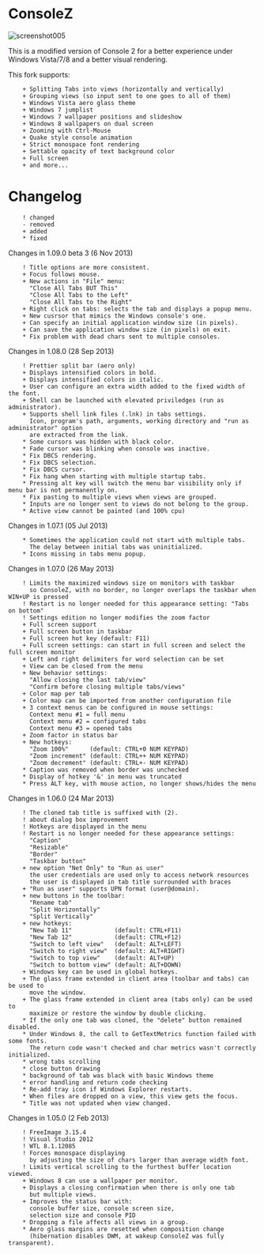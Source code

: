 ConsoleZ
========

![screenshot005](https://github.com/cbucher/console/wiki/screenshot001.png)

This is a modified version of Console 2 for a better experience under Windows Vista/7/8 and a better visual rendering.

This fork supports:

        + Splitting Tabs into views (horizontally and vertically)
        + Grouping views (so input sent to one goes to all of them)
        + Windows Vista aero glass theme
        + Windows 7 jumplist
        + Windows 7 wallpaper positions and slideshow
        + Windows 8 wallpapers on dual screen
        + Zooming with Ctrl-Mouse
        + Quake style console animation
        + Strict monospace font rendering
        + Settable opacity of text background color
        + Full screen
        + and more...

Changelog
=========

        ! changed
        - removed
        + added
        * fixed

Changes in 1.09.0 beta 3 (6 Nov 2013)

        ! Title options are more consistent.
        + Focus follows mouse.
        + New actions in "File" menu:
          "Close All Tabs BUT This"
          "Close All Tabs to the Left"
          "Close All Tabs to the Right"
        + Right click on tabs: selects the tab and displays a popup menu.
        + New cusrsor that mimics the Windows console's one.
        + Can specify an initial application window size (in pixels).
        + Can save the application window size (in pixels) on exit.
        * Fix problem with dead chars sent to multiple consoles.

Changes in 1.08.0 (28 Sep 2013)

        ! Prettier split bar (aero only)
        + Displays intensified colors in bold.
        + Displays intensified colors in italic.
        + User can configure an extra width added to the fixed width of the font.
        + Shell can be launched with elevated priviledges (run as administrator).
        + Supports shell link files (.lnk) in tabs settings.
          Icon, program's path, arguments, working directory and "run as administrator" option
          are extracted from the link.
        * Some cursors was hidden with black color.
        * Fade cursor was blinking when console was inactive.
        * Fix DBCS rendering.
        * Fix DBCS selection.
        * Fix DBCS cursor.
        * Fix hang when starting with multiple startup tabs.
        * Pressing alt key will switch the menu bar visibility only if menu bar is not permanently on.
        * Fix pasting to multiple views when views are grouped.
        * Inputs are no longer sent to views do not belong to the group.
        * Active view cannot be painted (and 100% cpu)

Changes in 1.07.1 (05 Jul 2013)

        * Sometimes the application could not start with multiple tabs.
          The delay between initial tabs was uninitialized.
        * Icons missing in tabs menu popup.

Changes in 1.07.0 (26 May 2013)

        ! Limits the maximized windows size on monitors with taskbar
          so ConsoleZ, with no border, no longer overlaps the taskbar when WIN+UP is pressed
        ! Restart is no longer needed for this appearance setting: "Tabs on bottom"
        ! Settings edition no longer modifies the zoom factor
        + Full screen support
        + Full screen button in taskbar
        + Full screen hot key (default: F11)
        + Full screen settings: can start in full screen and select the full screen monitor
        + Left and right delimiters for word selection can be set
        + View can be closed from the menu
        + New behavior settings:
          "Allow closing the last tab/view"
          "Confirm before closing multiple tabs/views"
        + Color map per tab
        + Color map can be imported from another configuration file
        + 3 context menus can be configured in mouse settings:
          Context menu #1 = full menu
          Context menu #2 = configured tabs
          Context menu #3 = opened tabs
        + Zoom factor in status bar
        + New hotkeys:
          "Zoom 100%"      (default: CTRL+0 NUM KEYPAD)
          "Zoom increment" (default: CTRL++ NUM KEYPAD)
          "Zoom decrement" (default: CTRL+- NUM KEYPAD)
        * Caption was removed when border was unchecked
        * Display of hotkey '&' in menu was truncated
        * Press ALT key, with mouse action, no longer shows/hides the menu

Changes in 1.06.0 (24 Mar 2013)

        ! The cloned tab title is suffixed with (2).
        ! about dialog box improvement
        ! Hotkeys are displayed in the menu
        ! Restart is no longer needed for these appearance settings:
          "Caption"
          "Resizable"
          "Border"
          "Taskbar button"
        + new option "Net Only" to "Run as user"
          the user credentials are used only to access network resources
          the user is displayed in tab title surrounded with braces
        + "Run as user" supports UPN format (user@domain).
        + new buttons in the toolbar:
          "Rename tab"
          "Split Horizontally"
          "Split Vertically"
        + new hotkeys:
          "New Tab 11"            (default: CTRL+F11)
          "New Tab 12"            (default: CTRL+F12)
          "Switch to left view"   (default: ALT+LEFT)
          "Switch to right view"  (default: ALT+RIGHT)
          "Switch to top view"    (default: ALT+UP)
          "Switch to bottom view" (default: ALT+DOWN)
        + Windows key can be used in global hotkeys.
        + The glass frame extended in client area (toolbar and tabs) can be used to
          move the window.
        + The glass frame extended in client area (tabs only) can be used to
          maximize or restore the window by double clicking.
        * If the only one tab was cloned, the "delete" button remained disabled.
        * Under Windows 8, the call to GetTextMetrics function failed with some fonts.
          The return code wasn't checked and char metrics wasn't correctly initialized.
        * wrong tabs scrolling
        * close button drawing
        * background of tab was black with basic Windows theme
        * error handling and return code checking
        * Re-add tray icon if Windows Explorer restarts.
        * When files are dropped on a view, this view gets the focus.
        * Title was not updated when view changed.

Changes in 1.05.0 (2 Feb 2013)

        ! FreeImage 3.15.4
        ! Visual Studio 2012
        ! WTL 8.1.12085
        ! Forces monospace displaying
          by adjusting the size of chars larger than average width font.
        ! Limits vertical scrolling to the furthest buffer location viewed.
        + Windows 8 can use a wallpaper per monitor.
        + Displays a closing confirmation when there is only one tab
          but multiple views.
        + Improves the status bar with:
          console buffer size, console screen size,
          selection size and console PID
        * Dropping a file affects all views in a group.
        * Aero glass margins are resetted when composition change
          (hibernation disables DWM, at wakeup ConsoleZ was fully transparent).
